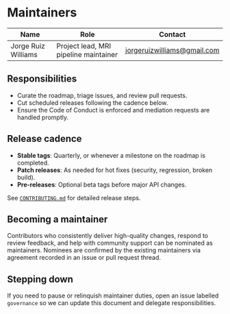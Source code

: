 # Maintainers

| Name | Role | Contact |
| --- | --- | --- |
| Jorge Ruiz Williams | Project lead, MRI pipeline maintainer | jorgeruizwilliams@gmail.com |

## Responsibilities

- Curate the roadmap, triage issues, and review pull requests.
- Cut scheduled releases following the cadence below.
- Ensure the Code of Conduct is enforced and mediation requests are handled promptly.

## Release cadence

- **Stable tags**: Quarterly, or whenever a milestone on the roadmap is completed.
- **Patch releases**: As needed for hot fixes (security, regression, broken build).
- **Pre-releases**: Optional beta tags before major API changes.

See [`CONTRIBUTING.md`](CONTRIBUTING.md#release-process) for detailed release steps.

## Becoming a maintainer

Contributors who consistently deliver high-quality changes, respond to review feedback, and help with community support can be nominated as maintainers. Nominees are confirmed by the existing maintainers via agreement recorded in an issue or pull request thread.

## Stepping down

If you need to pause or relinquish maintainer duties, open an issue labelled `governance` so we can update this document and delegate responsibilities.
